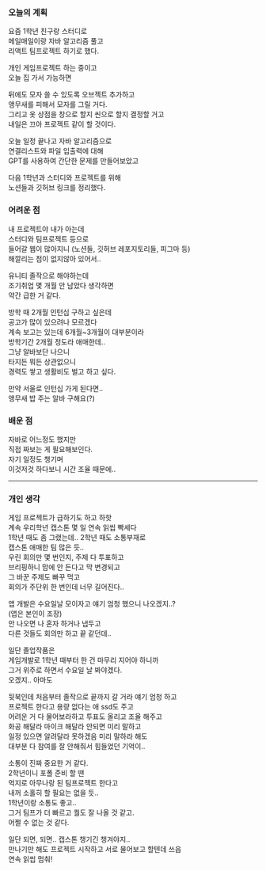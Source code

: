 ### 오늘의 계획 

요즘 1학년 친구랑 스터디로  
메일매일이랑 자바 알고리즘 풀고  
리액트 팀프로젝트 하기로 했다.  

개인 게임프로젝트 하는 중이고  
오늘 집 가서 가능하면  
  
뒤에도 모자 쓸 수 있도록 오브젝트 추가하고  
앵무새를 피해서 모자를 그릴 거다.  
그리고 옷 상점을 창으로 할지 씬으로 할지 결정할 거고  
내일은 끄아 프로젝트 같이 할 것이다.  

오늘 일정 끝나고 자바 알고리즘으로  
연결리스트와 파일 입출력에 대해  
GPT를 사용하여 간단한 문제를 만들어보았고  

다음 1학년과 스터디와 프로젝트를 위해  
노션들과 깃허브 링크를 정리했다.  
  
### 어려운 점 

내 프로젝트야 내가 아는데  
스터디와 팀프로젝트 등으로  
들어갈 웹이 많아지니 (노션들, 깃허브 레포지토리들, 피그마 등)  
해깔리는 점이 없지않아 있어서..  
  
유니티 졸작으로 해야하는데  
조기취업 몇 개월 안 남았다 생각하면  
약간 급한 거 같다.  

방학 때 2개월 인턴십 구하고 싶은데  
공고가 많이 있으려나 모르겠다  
계속 보고는 있는데 6개월~3개월이 대부분이라  
방학기간 2개월 정도라 애매한데..  
그냥 알바보단 나으니  
타지든 뭐든 상관없으니  
경력도 쌓고 생활비도 벌고 하고 싶다.  
  
만약 서울로 인턴십 가게 된다면..  
앵무새 밥 주는 알바 구해요(?)  
  
### 배운 점 

자바로 어느정도 했지만  
직접 짜보는 게 필요해보인다.  
자기 일정도 챙기며  
이것저것 하다보니 시간 조율 때문에..  

*** 

### 개인 생각 

게임 프로젝트가 급하기도 하고 하핫  
계속 우리학년 캡스톤 몇 일 연속 읽씹 빡세다  
1학년 때도 좀 그랬는데.. 2학년 때도 소통부재로  
캡스톤 애매한 팀 많은 듯..  
우린 회의만 몇 번인지, 주제 다 투표하고  
브리핑하니 맘에 안 든다고 막 변경되고  
그 바꾼 주제도 빠꾸 먹고  
회의가 주단위 한 번인데 너무 길어진다..  
  
앱 개발은 수요일날 모이자고 얘기 엄청 했으니 나오겠지..?  
(앱은 본인이 조장)  
안 나오면 나 혼자 하거나 냅두고  
다른 것들도 회의만 하고 끝 같던데..  

일단 졸업작품은  
게임개발로 1학년 때부터 한 건 마무리 지어야 하니까  
그거 위주로 하면서 수요일 날 봐야겠다.  
오겠지.. 아마도  

뒷북인데 처음부터 졸작으로 끝까지 갈 거라 얘기 엄청 하고  
프로젝트 한다고 용량 없다는 애 ssd도 주고  
어려운 거 다 물어보라하고 투표도 올리고 조율 해주고  
화공 해달라 마이크 해달라 안되면 미리 말하고  
일정 있으면 알려달라 못하겠음 미리 말하라 해도  
대부분 다 참여를 잘 안해줘서 힘들었던 기억이..  

소통이 진짜 중요한 거 같다.  
2학년이니 포폴 준비 할 땐  
억지로 아무나랑 된 팀프로젝트 한다고  
내꺼 소홀히 할 필요는 없을 듯..  
1학년이랑 소통도 좋고..  
그거 팀프가 더 빠르고 퀄도 잘 나올 것 같고.  
어쩔 수 없는 것 같다.  
  
일단 되면, 되면.. 캡스톤 챙기긴 챙겨야지..  
만나기만 해도 프로젝트 시작하고 서로 물어보고 할텐데 쓰읍  
연속 읽씹 멈춰!  
  
